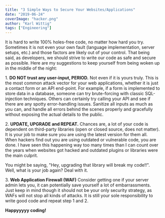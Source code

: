 ```yaml
---
title: "3 Simple Ways to Secure Your Websites/Applications"
date: "2019-06-24"
coverImage: "hacker.png"
author: "Karl Wittig"
tags: ["Engineering"]
---
```


It is hard to write 100% holes-free code, no matter how hard you try. Sometimes it is not even your own fault (language implementation, server setups, etc.) and those factors are likely out of your control. That being said, as developers, we should strive to write our code as safe and secure as possible. Here are my suggestions to keep yourself from being woken up in the middle of the night:

1\. **DO NOT trust any user-input, PERIOD.** Not even if it is yours truly. This is the most common attack vector for your web applications, whether it is just a contact form or an API end-point. For example, if a form is implemented to store data in a database, someone can try brute-forcing with classic SQL-injection techniques. Others can certainly try calling your API and see if there are any spotty error-handling issues. Sanitize all inputs as much as you can, and handle all errors behind the scenes properly and gracefully without exposing the actual details to the public.

2\. **UPDATE, UPGRADE and REPEAT.** Chances are, a lot of your code is dependent on third-party libraries (open or closed source, does not matter). It is your job to make sure you are using the latest version for them all. When hackers find out you are using outdated or vulnerable code, you are done. I have seen this happening way too many times than I can count over the years when websites got hacked and outdated plugins or libraries were the main culprit.

You might be saying, "Hey, upgrading that library will break my code!!". Well, what is your job again? Deal with it.

3\. **Web Application Firewall (WAF)** Consider getting one if your server admin lets you, it can potentially save yourself a lot of embarrassments. Just keep in mind though it should not be your only security strategy, as WAFs will not stop all kinds of attacks. It is still your sole responsibility to write good code and repeat step 1 and 2.

**Happyyyyy coding!**
